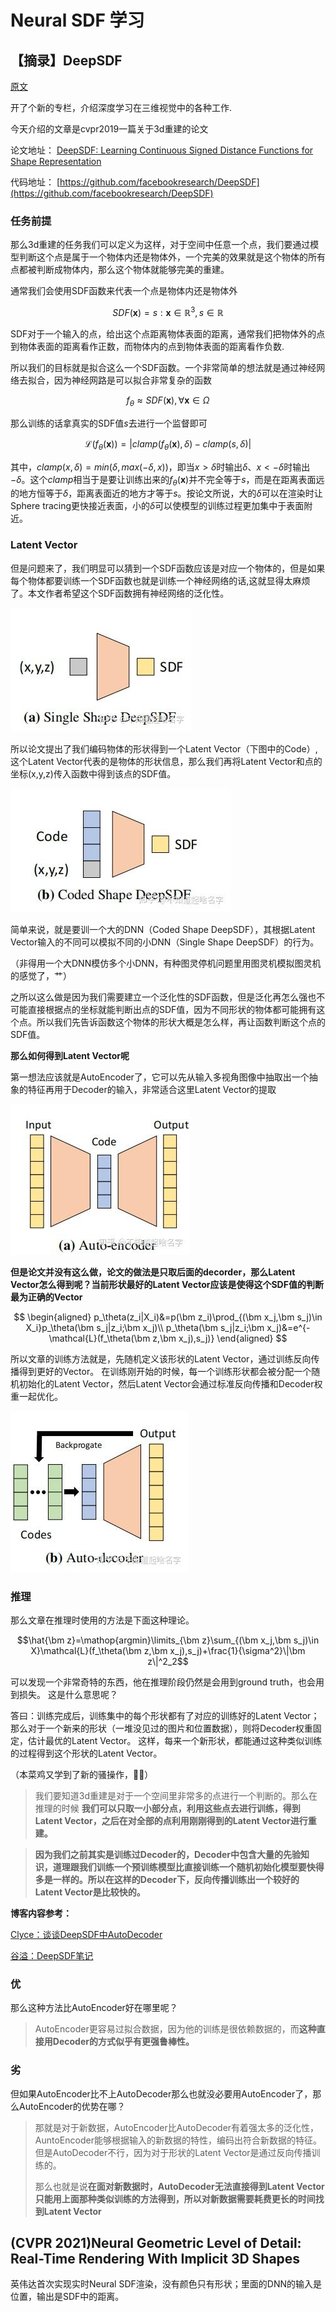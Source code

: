 # Neural SDF 学习

## 【摘录】DeepSDF

[原文](https://zhuanlan.zhihu.com/p/418237767)

开了个新的专栏，介绍深度学习在三维视觉中的各种工作.

今天介绍的文章是cvpr2019一篇关于3d重建的论文

论文地址：
[DeepSDF: Learning Continuous Signed Distance Functions for Shape Representation](https://arxiv.org/abs/1901.05103)

代码地址：
[https://github.com/facebookresearch/DeepSDF](https://github.com/facebookresearch/DeepSDF)

### 任务前提

那么3d重建的任务我们可以定义为这样，对于空间中任意一个点，我们要通过模型判断这个点是属于一个物体内还是物体外，一个完美的效果就是这个物体的所有点都被判断成物体内，那么这个物体就能够完美的重建。

通常我们会使用SDF函数来代表一个点是物体内还是物体外

$$SDF(\bm x)=s:\bm x\in\mathbb R^3, s\in\mathbb R$$

SDF对于一个输入的点，给出这个点距离物体表面的距离，通常我们把物体外的点到物体表面的距离看作正数，而物体内的点到物体表面的距离看作负数.

所以我们的目标就是拟合这么一个SDF函数。一个非常简单的想法就是通过神经网络去拟合，因为神经网路是可以拟合非常复杂的函数

$$f_\theta\approx SDF(\bm x), \forall\bm x\in\Omega$$

那么训练的话拿真实的SDF值$s$去进行一个监督即可

$$\mathcal L(f_\theta(\bm x))=|clamp(f_\theta(\bm x),\delta)-clamp(s,\delta)|$$

其中，$clamp(x,\delta)=min(\delta,max(-\delta,x))$，即当$x>\delta$时输出$\delta$、$x<-\delta$时输出$-\delta$。这个$clamp$相当于是要让训练出来的$f_\theta(\bm x)$并不完全等于$s$，而是在距离表面远的地方恒等于$\delta$，距离表面近的地方才等于$s$。按论文所说，大的$\delta$可以在渲染时让Sphere tracing更快接近表面，小的$\delta$可以使模型的训练过程更加集中于表面附近。

### Latent Vector

但是问题来了，我们明显可以猜到一个SDF函数应该是对应一个物体的，但是如果每个物体都要训练一个SDF函数也就是训练一个神经网络的话,这就显得太麻烦了。本文作者希望这个SDF函数拥有神经网络的泛化性。

![](zhimg.com/v2-a2d023b9c02479743b0b532cff2cca6c_b.jpg)

所以论文提出了我们编码物体的形状得到一个Latent Vector（下图中的Code）,这个Latent Vector代表的是物体的形状信息，那么我们再将Latent Vector和点的坐标(x,y,z)传入函数中得到该点的SDF值。

![](zhimg.com/v2-2855c564ac49720e50c82ee641952b01_b.jpg)

简单来说，就是要训一个大的DNN（Coded Shape DeepSDF），其根据Latent Vector输入的不同可以模拟不同的小DNN（Single Shape DeepSDF）的行为。

（非得用一个大DNN模仿多个小DNN，有种图灵停机问题里用图灵机模拟图灵机的感觉了，艹）

之所以这么做是因为我们需要建立一个泛化性的SDF函数，但是泛化再怎么强也不可能直接根据点的坐标就能判断出点的SDF值，因为不同形状的物体都可能拥有这个点。所以我们先告诉函数这个物体的形状大概是怎么样，再让函数判断这个点的SDF值。

 **那么如何得到Latent Vector呢** 

第一想法应该就是AutoEncoder了，它可以先从输入多视角图像中抽取出一个抽象的特征再用于Decoder的输入，非常适合这里Latent Vector的提取

![](zhimg.com/v2-369c1611206b27360546b39298f230e5_b.jpg)

 **但是论文并没有这么做，论文的做法是只取后面的decorder，那么Latent Vector怎么得到呢？当前形状最好的Latent Vector应该是使得这个SDF值的判断最为正确的Vector** 

$$
\begin{aligned}
    p_\theta(z_i|X_i)&=p(\bm z_i)\prod_{(\bm x_j,\bm s_j)\in X_i}p_\theta(\bm s_j|z_i;\bm x_j)\\
    p_\theta(\bm s_j|z_i;\bm x_j)&=e^{-\mathcal{L}(f_\theta(\bm z,\bm x_j),s_j)}
\end{aligned}
$$

所以文章的训练方法就是，先随机定义该形状的Latent Vector，通过训练反向传播得到更好的Vector。
在训练刚开始的时候，每一个训练形状都会被分配一个随机初始化的Latent Vector，然后Latent Vector会通过标准反向传播和Decoder权重一起优化。

![](zhimg.com/v2-a0a7dd4e1264ab5be18adc9967b24572_b.jpg)

###  推理

那么文章在推理时使用的方法是下面这种理论。

$$\hat{\bm z}=\mathop{argmin}\limits_{\bm z}\sum_{(\bm x_j,\bm s_j)\in X}\mathcal{L}(f_\theta(\bm z,\bm x_j),s_j)+\frac{1}{\sigma^2}\|\bm z\|^2_2$$

可以发现一个非常奇特的东西，他在推理阶段仍然是会用到ground truth，也会用到损失。
这是什么意思呢？

答曰：训练完成后，训练集中的每个形状都有了对应的训练好的Latent Vector；
那么对于一个新来的形状（一堆没见过的图片和位置数据），则将Decoder权重固定，估计最优的Latent Vector。
这样，每来一个新形状，都能通过这种类似训练的过程得到这个形状的Latent Vector。

（本菜鸡又学到了新的骚操作，🐂🍺）

>我们要知道3d重建是对于一个空间里非常多的点进行一个判断的。那么在推理的时候 **我们可以只取一小部分点，利用这些点去进行训练，得到Latent Vector，之后在对全部的点利用刚刚得到的Latent Vector进行重建。** 

>**因为我们之前其实是训练过Decoder的，Decoder中包含大量的先验知识，道理跟我们训练一个预训练模型比直接训练一个随机初始化模型要快得多是一样的。所以在这样的Decoder下，反向传播训练出一个较好的Latent Vector是比较快的。** 

**博客内容参考：** 

[Clyce：谈谈DeepSDF中AutoDecoder](https://zhuanlan.zhihu.com/p/102904841)

[谷溢：DeepSDF笔记](https://zhuanlan.zhihu.com/p/185001163)

### 优

那么这种方法比AutoEncoder好在哪里呢？

>AutoEncoder更容易过拟合数据，因为他的训练是很依赖数据的，而**这种直接用Decoder的方式似乎有更强鲁棒性。** 

### 劣

但如果AutoEncoder比不上AutoDecoder那么也就没必要用AutoEncoder了，那么AutoEncoder的优势在哪？

>那就是对于新数据，AutoEncoder比AutoDecoder有着强太多的泛化性，AuntoEncoder能够根据输入的新数据的特性，编码出符合新数据的特征。但是AutoDecoder不行，因为对于形状的Latent Vector是通过反向传播训练的。
>
>那么也就是说**在面对新数据时，AutoDecoder无法直接得到Latent Vector只能用上面那种类似训练的方法得到，所以对新数据需要耗费更长的时间找到Latent Vector** 

## (CVPR 2021)Neural Geometric Level of Detail: Real-Time Rendering With Implicit 3D Shapes

英伟达首次实现实时Neural SDF渲染，没有颜色只有形状；里面的DNN的输入是位置，输出是SDF中的距离。
